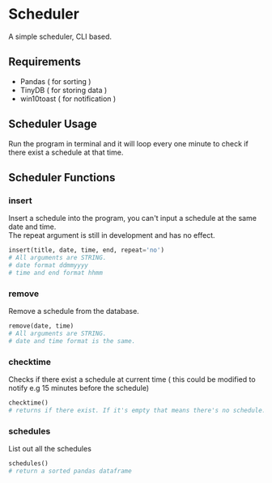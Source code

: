 # Scheduler
A simple scheduler, CLI based.

## Requirements
- Pandas ( for sorting )
- TinyDB ( for storing data )
- win10toast ( for notification )

## Scheduler Usage
Run the program in terminal and it will loop every one minute to check if there exist a schedule at that time.

## Scheduler Functions
### insert
Insert a schedule into the program, you can't input a schedule at the same date and time. <br>
The repeat argument is still in development and has no effect.
```python
insert(title, date, time, end, repeat='no')
# All arguments are STRING.
# date format ddmmyyyy
# time and end format hhmm
```
### remove
Remove a schedule from the database.
```python
remove(date, time)
# All arguments are STRING.
# date and time format is the same.
```
### checktime
Checks if there exist a schedule at current time ( this could be modified to notify e.g 15 minutes before the schedule)
```python
checktime()
# returns if there exist. If it's empty that means there's no schedule.
```
### schedules
List out all the schedules 
```python
schedules()
# return a sorted pandas dataframe
```
